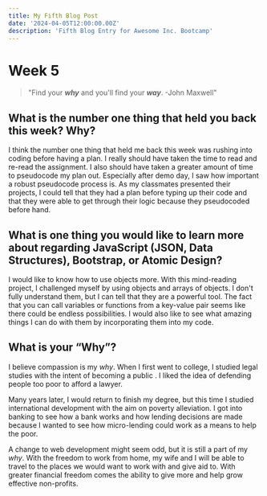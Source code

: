 ```yaml
---
title: My Fifth Blog Post
date: '2024-04-05T12:00:00.00Z'
description: 'Fifth Blog Entry for Awesome Inc. Bootcamp'
---
```


# Week 5 #

>"Find your ***why*** and you'll find your ***way***. -John Maxwell"

## What is the number one thing that held you back this week? Why? ##

I think the number one thing that held me back this week was rushing into coding before having a plan. I really should have taken the time to read and re-read the assignment. I also should have taken a greater amount of time to pseudocode my plan out. Especially after demo day, I saw how important a robust pseudocode process is. As my classmates presented their projects, I could tell that they had a plan before typing up their code and that they were able to get through their logic because they pseudocoded before hand.

## What is one thing you would like to learn more about regarding JavaScript (JSON, Data Structures), Bootstrap, or Atomic Design? ##

I would like to know how to use objects more. With this mind-reading project, I challenged myself by using objects and arrays of objects. I don't fully understand them, but I can tell that they are a powerful tool. The fact that you can call variables or functions from a key-value pair seems like there could be endless possibilities. I would also like to see what amazing things I can do with them by incorporating them into my code.

## What is your “Why”? ##

I believe compassion is my *why*. When I first went to college, I studied legal studies with the intent of becoming a public . I liked the idea of defending people too poor to afford a lawyer.

Many years later, I would return to finish my degree, but this time I studied international development with the aim on poverty alleviation. I got into banking to see how a bank works and how lending decisions are made because I wanted to see how micro-lending could work as a means to help the poor. 

A change to web development might seem odd, but it is still a part of my *why*. With the freedom to work from home, my wife and I will be able to travel to the places we would want to work with and give aid to. With greater financial freedom comes the ability to give more and help grow effective non-profits. 
